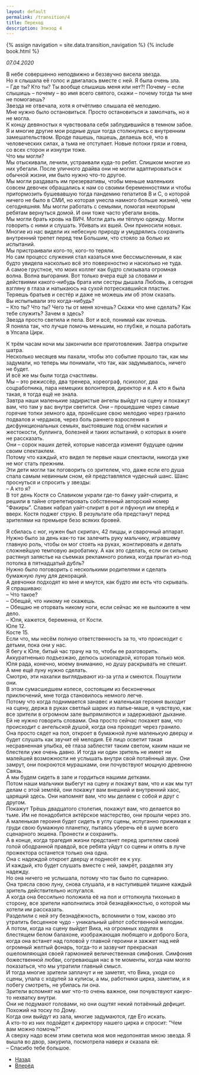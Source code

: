 ```yaml
---
layout: default
permalink: /transition/4
title: Переход
description: Эпизод 4
---
```

{% assign navigation  = site.data.transition_navigation %}
{% include book.html %}

*07.04.2020*

В небе совершенно неподвижно и беззвучно висела звезда.  
Но я слышала её голос и двигалась вместе с ней. Я была очень зла.  
– Где ты? Кто ты? Ты вообще слышишь меня или нет?! Почему – если слышишь – почему – во имя всего святого, скажи – почему тогда ты мне не помогаешь?  
Звезда не отвечала, хотя я отчётливо слышала её мелодию.  
Мне нужно было остановиться. Просто остановиться и замолчать, но я не могла.  
К концу девяностых я чувствовала себя заблудившийся в темном забое.  
Я и многие другие мои родные души тогда столкнулись с внутренним замешательством. Вроде пашешь, пашешь, делаешь всё, что в человеческих силах, а тьма не отступает. Новые потоки грязи и говна, со всех сторон и изнутри тоже.  
Что мы могли?  
Мы отыскивали, лечили, устраивали куда-то ребят. Слишком многие из них убегали. После уличного драйва они не могли адаптироваться к обычной жизни, им было нужно что-то другое.  
Мы могли раздавать им презервативы, чтобы меньше маленьких совсем девочек обращались к нам со своими беременностями и чтобы притормозить бушевавшую тогда пандемию гепатитов В и С, о которой ничего не было в СМИ, но которая унесла намного больше жизней, чем сегодняшняя. Мы могли работать с семьями, помогая некоторым ребятам вернуться домой. И они тоже часто убегали вновь.  
Мы могли брать кровь на ВИЧ. Могли дать им тёплую одежду. Могли говорить с ними и слушать. Убивать их вшей. Они приносили новых.  
Многие из нас видели их небесную природу и умудрялись сохранить внутренний трепет перед тем Большим, что стояло за болью их испытаний.  
Мы пристраивали кого-то, кого-то теряли.  
Но сам процесс служения стал казаться мне бессмысленным, я как будто увидела насколько всё это поверхностно и насколько не туда.  
А самое грустное, что моих коллег как будто слизывала огромная волна. Волна выгорания. Вот только вчера ещё за словами и действиями какого-нибудь брата или сестры дышала Любовь, а сегодня взгляну в глаза и натыкаюсь на сухой потрескавшийся пластик.  
Теряешь братьев и сестёр и даже не можешь им об этом сказать.  
Вы испытывали это когда-нибудь?  
– Кто ты? Что ты? Чего ты от меня хочешь? Скажи что мне сделать? Как тебе служить? Зачем я здесь?  
Звезда просто светила и пела. Вот и всё, понимай как хочешь.  
Я поняла так, что лучше помочь меньшим, но глубже, и пошла работать в Упсала Цирк.  

К трём часам ночи мы закончили все приготовления. Завтра открытие шатра.  
Несколько месяцев мы пахали, чтобы это событие прошло так, как мы задумали, но теперь мы понимали, что так, как задумывалось, ничего не будет.  
И всё же мы были тогда счастливы.  
Мы – это режиссёр, два тренера, хореограф, психолог, два соцработника, пара немецких волонтеров, директор и я. А кто я была такая, я тогда ещё не знала.  
Завтра наши маленькие задиристые ангелы выйдут на сцену и покажут вам, что там у вас внутри светится. Они – прошедшие через самые горячие топки земного ада, пронёсшие свою мелодию через гранило подвалов и чердаков, через боль раннего взросления в дисфункциональных семьях, выстоявшие под огнём насилия и жестокости, буллинга, болезней и таких испытаний, о которых в книге не рассказать.  
Они – сорок наших детей, которые навсегда изменят будущее одним своим спектаклем.  
Потому что каждый, кто видел те первые наши спектакли, никогда уже не мог стать прежним.  
Эти дети могли так поговорить со зрителем, что, даже если его душа спала самым невинным сном, ей представлялся чудесный шанс. Шанс проснуться и спросить у звезды:  
– А кто я?  
В тот день Костя со Славиком украли где-то банку уайт-спирита, и решили в тайне отрепетировать собственный авторский номер "Факиры". Славик набрал уайт-спирит в рот и пфукнул им вперёд и вверх. Костя поджег струю. В результате оба предстанут перед зрителями на премьере безо всяких бровей.  

Я сбилась с ног, нужен был скрипач, 42 пиццы, и сварочный аппарат. Нужно было за день как-то так залечить руку мальчику, игравшему главную роль, чтобы он мог стоять на руках, жонглировать и делать сложнейшую темповую акробатику. А как это сделать, если он сильно растянул запястье на съемках рекламного ролика, когда прыгал из-под потолка в пятнадцатый дубль?  
Нужно было поговорить с несколькими родителями и сделать бумажную луну для декораций.  
А девчонки подходят ко мне и мнутся, как будто им есть что скрывать.  
Я спрашиваю:  
– Что такое?  
– Обещай, что никому не скажешь.  
– Обещаю не оторвать никому ноги, если сейчас же не выложите в чем дело.  
– Юля, кажется, беременна, от Кости.  
Юле 12.  
Косте 15.  
Если что, мы несём полную ответственность за то, что происходит с детьми, пока они у нас.  
Я бегу к Юле, битый час трачу на то, чтобы ее разговорить. Аккуратненько подъезжаю, делюсь шоколадкой, которая только моя.  
Юля рада, конечно, моему вниманию, но душу раскрывать не спешит.  
А мне ещё луну нужно сделать.  
Смотрю, эти нахалки выглядывают из-за угла и смеются. Пошутили они.  
В этом сумасшедшем колесе, состоящим из бесконечных приключений, мне тогда становилось немного легче.  
Потому что когда поднимается занавес и маленькая героиня выходит на сцену, держа в руках светлый шарик из папье-маше, я чувствую, как все зрители в огромном зале выпрямляются и задерживают дыхание.  
Ей не нужно говорить словами. Она просто сейчас покажет вам, что происходит с ангельской душой, когда она проходит через гранило.  
Она просто сядет на пол, откроет в бумажной луне маленькую дверцу и будет слушать как звучит её мелодия. Её лицо осветит такая несравненная улыбка, её глаза заблестят таким светом, каким наши не блестели уже очень давно. И тогда ни один зритель не имеет ни малейшей возможности не услышать внутри свой потаённый звук. Они замрут, они покроются мурашками, они почувствуют мощную древнюю Связь.  
А мы будем сидеть в зале и гордиться нашими детками.  
Потом наши мальчики выбегут на сцену и покажут вам, что и как мы тут делам с этой землёй, они покажут вам внешний и внутренний хаос, царящий здесь. Они напомнят вам, что мы делаем с собой и друг с другом.  
Покажут Трёшь двадцатого столетия, покажут вам, что делается во тьме. Им не понадобится актёрское мастерство, они прошли через это.  
А маленькая героиня будет сидеть в углу сцены, испуганно прижимая к груди свою бумажную планетку, пытаясь уберечь её в шуме всего сценарного экшена. Пронести и сохранить.  
А в конце, когда трагедия жизни предстанет перед зрителем своей голой ободранной правдой, все ребята уйдут со сцены и опять в луче прожектора останется только она одна.  
Она с надеждой откроет дверцу и поднесёт ее к уху.  
И каждый, кто будет слушать вместе с ней, замрёт, разделяя эту надежду.  
Но она ничего не услышала, потому что так было по сценарию.  
Она трясла свою луну, снова слушала, и в наступившей тишине каждый зритель действительно испугался.  
А когда она бессильно положила её на пол и оттолкнула тихонько в сторону, все зрители наполнились этой безнадёжностью, о которой мы хотели им рассказать.  
Разделили с ней эту безнадёжность, вспомнили о том, каково это утратить бесценное чудо - уникальный шёпот собственной мелодии.  
А потом, когда на сцену выйдет Вика, на огромных ходулях в блестящем белом балахоне, изображающая любящего и доброго Бога, когда она встанет над головой у главной героини и зажжет над ней огромный желтый фонарь, тогда-то и зазвучит прекрасная ошеломляющая своей гармонией величественная симфония. Симфония божественной любви, согревающая нас в те моменты, когда нам могло показаться, что мы утратили главный смысл.  
И тогда многие зрители заплачут и не заметят, что Вика, уходя со сцены, упала с ходулей за кулисы, а мы, работники цирка, заметим, и я побегу смотреть, не убилась ли она.  
Зрители вспомнят на миг что-то очень важное, они почувствуют какую-то нехватку внутри.  
Они не подумают головами, но они ощутят некий потаённый дефицит. Похожий на тоску по Дому.  
Когда они выйдут из зала, многие задумаются, где Его искать.  
А кто-то из них подойдет к директору нашего цирка и спросит: "Чем вам можно помочь?"  
А сверху надо всем этим светила моя моя недопонятая мною звезда. Я вышла во двор, закурила, посмотрела наверх и сказала ей:  
– Спасибо тебе большое.

<nav aria-label="pagination">
  <ul class="pagination justify-content-center">
    <li class="page-item">
      <a class="page-link" href="/transition/3"><i class="bi bi-arrow-left"></i> Назад</a>
    </li>
    <li class="page-item">
      <a class="page-link" href="/transition/5">Вперёд <i class="bi bi-arrow-right"></i></a>
    </li>
  </ul>
</nav>